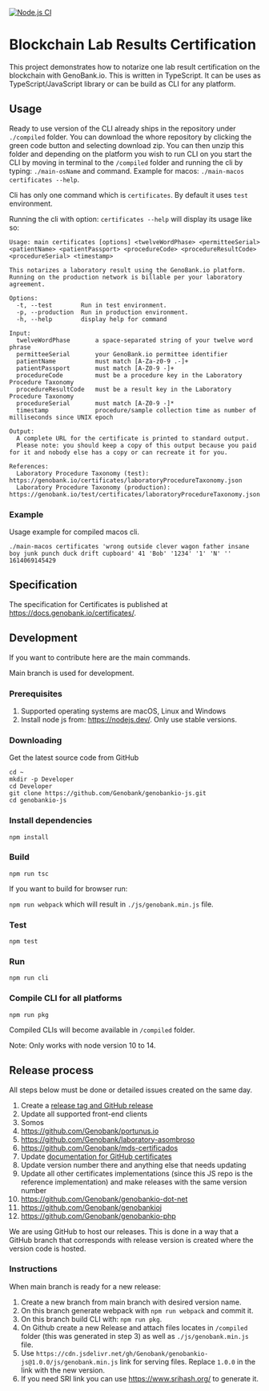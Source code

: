 [![Node.js CI](https://github.com/Genobank/genobankio-js/actions/workflows/main.yml/badge.svg)](https://github.com/Genobank/genobankio-js/actions/workflows/main.yml)

# Blockchain Lab Results Certification

This project demonstrates how to notarize one lab result certification on the blockchain with GenoBank.io. This is written in TypeScript. It can be uses as TypeScript/JavaScript library or can be build as CLI for any platform.

## Usage

Ready to use version of the CLI already ships in the repository under `./compiled` folder. You can download the whore repository by clicking the green code button and selecting download zip. You can then unzip this folder and depending on the platform you wish to run CLI on you start the CLI by moving in terminal to the `/compiled` folder and running the cli by typing: `./main-osName` and command. Example for macos: `./main-macos certificates --help`.

Cli has only one command which is `certificates`. By default it uses `test` environment.

Running the cli with option: `certificates --help` will display its usage like so:

```
Usage: main certificates [options] <twelveWordPhase> <permitteeSerial> <patientName> <patientPassport> <procedureCode> <procedureResultCode> <procedureSerial> <timestamp>

This notarizes a laboratory result using the GenoBank.io platform. Running on the production network is billable per your laboratory agreement.

Options:
  -t, --test        Run in test environment.
  -p, --production  Run in production environment.
  -h, --help        display help for command

Input:
  twelveWordPhase       a space-separated string of your twelve word phrase
  permitteeSerial       your GenoBank.io permittee identifier
  patientName           must match [A-Za-z0-9 .-]+
  patientPassport       must match [A-Z0-9 -]+
  procedureCode         must be a procedure key in the Laboratory Procedure Taxonomy
  procedureResultCode   must be a result key in the Laboratory Procedure Taxonomy
  procedureSerial       must match [A-Z0-9 -]*
  timestamp             procedure/sample collection time as number of milliseconds since UNIX epoch

Output:
  A complete URL for the certificate is printed to standard output. 
  Please note: you should keep a copy of this output because you paid for it and nobody else has a copy or can recreate it for you.

References:
  Laboratory Procedure Taxonomy (test): https://genobank.io/certificates/laboratoryProcedureTaxonomy.json
  Laboratory Procedure Taxonomy (production): https://genobank.io/test/certificates/laboratoryProcedureTaxonomy.json

```

### Example

Usage example for compiled macos cli. 

```
./main-macos certificates 'wrong outside clever wagon father insane boy junk punch duck drift cupboard' 41 'Bob' '1234' '1' 'N' '' 1614069145429
```

## Specification

The specification for Certificates is published at https://docs.genobank.io/certificates/.

## Development

If you want to contribute here are the main commands.

Main branch is used for development.

### Prerequisites

1. Supported operating systems are macOS, Linux and Windows
2. Install node js from: https://nodejs.dev/. Only use stable versions.

### Downloading

Get the latest source code from GitHub

``` 
cd ~
mkdir -p Developer
cd Developer
git clone https://github.com/Genobank/genobankio-js.git
cd genobankio-js
```

### Install dependencies 

`npm install`

### Build

`npm run tsc`

If you want to build for browser run:

`npm run webpack` which will result in `./js/genobank.min.js` file.

### Test

`npm test`

### Run

`npm run cli`

### Compile CLI for all platforms

`npm run pkg`

Compiled CLIs will become available in `/compiled` folder.

Note: Only works with node version 10 to 14.

## Release process

All steps below must be done or detailed issues created on the same day.

1. Create a [release tag and GitHub release](https://github.com/Genobank/genobankio-js/releases)
2. Update all supported front-end clients
  1. Somos
  2. https://github.com/Genobank/portunus.io
  3. https://github.com/Genobank/laboratory-asombroso
  4. https://github.com/Genobank/mds-certificados
3. Update [documentation for GitHub certificates](https://docs.genobank.io/certificates/)
  1. Update version number there and anything else that needs updating
4. Update all other certificates implementations (since this JS repo is the reference implementation) and make releases with the same version number
  1. https://github.com/Genobank/genobankio-dot-net
  2. https://github.com/Genobank/genobankioj
  3. https://github.com/Genobank/genobankio-php

We are using GitHub to host our releases. This is done in a way that a GitHub branch that corresponds with release version is created where the version code is hosted.

### Instructions

When main branch is ready for a new release:

1. Create a new branch from main branch with desired version name.
2. On this branch generate webpack with `npm run webpack` and commit it.
3. On this branch build CLI with: `npm run pkg`.
4. On Github create a new Release and attach files locates in `/compiled` folder (this was generated in step 3) as well as `./js/genobank.min.js` file.
5. Use `https://cdn.jsdelivr.net/gh/Genobank/genobankio-js@1.0.0/js/genobank.min.js` link for serving files. Replace `1.0.0` in the link with the new version.
6. If you need SRI link you can use https://www.srihash.org/ to generate it.
